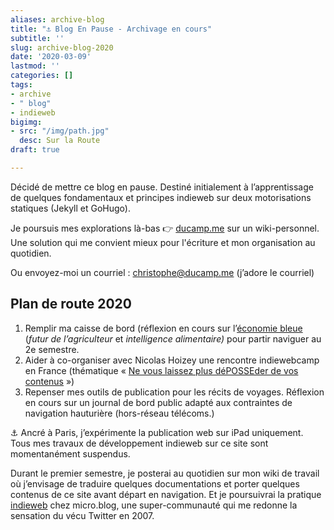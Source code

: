 ```yaml
---
aliases: archive-blog
title: "⚓️ Blog En Pause - Archivage en cours"
subtitle: ''
slug: archive-blog-2020
date: '2020-03-09'
lastmod: ''
categories: []
tags:
- archive
- " blog"
- indieweb
bigimg:
- src: "/img/path.jpg"
  desc: Sur la Route
draft: true

---
```

Décidé de mettre ce blog en pause. Destiné initialement à l’apprentissage de quelques fondamentaux et principes indieweb sur deux motorisations statiques (Jekyll et GoHugo). 

Je poursuis mes explorations là-bas 👉 [ducamp.me](https://ducamp.me "Wikiducamp") sur un wiki-personnel. Une solution qui me convient mieux pour l'écriture et mon organisation au quotidien.

Ou envoyez-moi un courriel : [christophe@ducamp.me](mailto:christophe@ducamp.me "Christophe@ducamp.me") (j’adore le courriel)

<h2>Plan de route 2020</h2>

1. Remplir ma caisse de bord (réflexion en cours sur l’[économie bleue](https://ducamp.me/Économie_bleue "Gunter Pauli ") (_futur de l’agriculteur_ et _intelligence alimentaire)_ pour partir naviguer au 2e semestre.
2. Aider à co-organiser avec Nicolas Hoizey une rencontre indiewebcamp en France (thématique « [Ne vous laissez plus déPOSSEder de vos contenus](https://talks.nicolas-hoizey.com/AXGNM8/ne-vous-laissez-plus-deposseder-de-vos-contenus "Conférence de Nicolas à Paris Web") ») 
3. Repenser mes outils de publication pour les récits de voyages. Réflexion en cours sur un journal de bord public adapté aux contraintes de navigation hauturière (hors-réseau télécoms.)

⚓️ Ancré à Paris, j’expérimente la publication web sur iPad uniquement. Tous mes travaux de développement indieweb sur ce site sont momentanément suspendus. 

Durant le premier semestre, je posterai au quotidien sur mon wiki de travail où j’envisage de traduire quelques documentations et porter quelques contenus de ce site avant départ en navigation. Et je poursuivrai la pratique [indieweb]() chez micro.blog, une super-communauté qui me redonne la sensation du vécu Twitter en 2007.